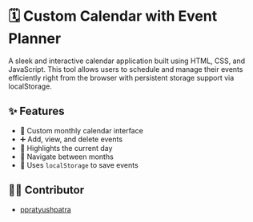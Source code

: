 # 🗓️ Custom Calendar with Event Planner

A sleek and interactive calendar application built using HTML, CSS, and JavaScript. This tool allows users to schedule and manage their events efficiently right from the browser with persistent storage support via localStorage.

## ✨ Features

- 📅 Custom monthly calendar interface
- ➕ Add, view, and delete events
- 🔖 Highlights the current day
- 🔄 Navigate between months
- 💾 Uses `localStorage` to save events

## 🙋‍♂️ Contributor

- [ppratyushpatra](https://github.com/ppratyushpatra)

